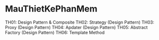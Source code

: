 # MauThietKePhanMem
TH01: Design Pattern & Composite
TH02: Strategy (Design Pattern)
TH03: Proxy (Design Pattern)
TH04: Apdater (Design Pattern)
TH05: Abstract Factory (Design Pattern)
TH06: Template Method

